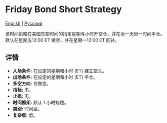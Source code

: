 # Friday Bond Short Strategy
[English](README.md) | [Русский](README_ru.md)

该时间策略在美国东部时间的指定星期与小时开空仓，并在另一天同一时间平仓。默认在星期五13:00 ET 做空，并在星期一13:00 ET 回补。

## 详情

- **入场条件:** 在设定的星期和小时 (ET) 建立空头。
- **出场条件:** 在设定的星期和小时 (ET) 平仓。
- **多空方向:** 仅做空。
- **指标:** 无。
- **止损:** 无。
- **时间框架:** 默认 1 小时蜡烛。
- **类别:** 时间型。
- **复杂度:** 低。
